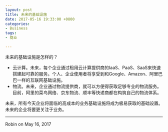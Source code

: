 ```yaml
---
layout: post
title: 未来的基础设施
date: 2017-05-16 19:33:00 +0800
categories:
- Business
tags:
- 商业

---
```


未来的基础设施是怎样的？

- 云计算。未来，每个企业通过租用云计算提供商的IaaS、PaaS、SaaS来快速搭建起可靠的服务。个人、企业使用者将享受到和Google、Amazon、阿里巴巴一样的互联网基础设施。
- 物流。未来，企业通过物流提供商，就可以方便得获取足够专业的物流服务。目前，阿里的菜鸟网络、京东物流、顺丰等快递商都在构筑自己的物流体系。

未来，所有今天企业将面临的高成本的业务基础设施将成为极易获取的基础设置。未来的企业将要更关注于业务。

----

Robin on May 16, 2017